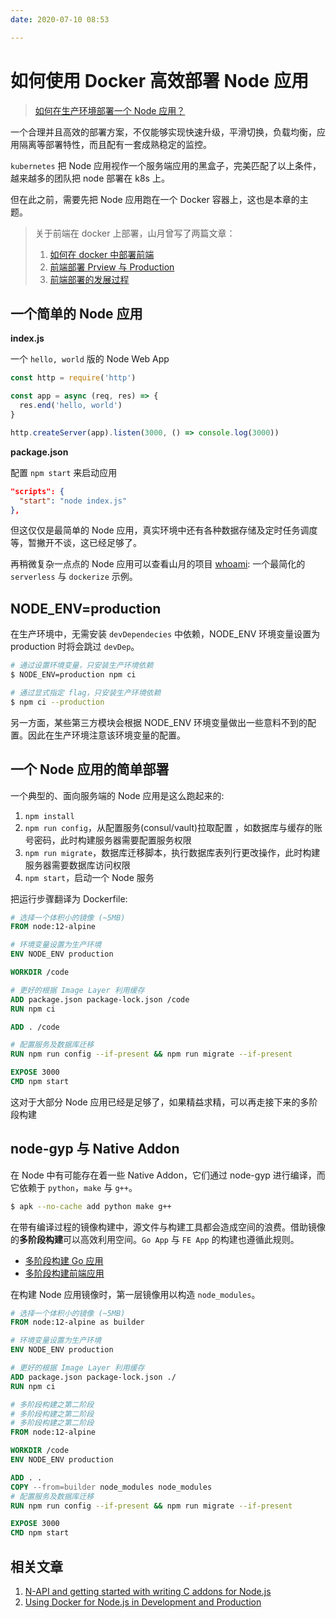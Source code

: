 ```yaml
---
date: 2020-07-10 08:53

---
```


# 如何使用 Docker 高效部署 Node 应用

> [如何在生产环境部署一个 Node 应用？](https://github.com/shfshanyue/Daily-Question/issues/420)

一个合理并且高效的部署方案，不仅能够实现快速升级，平滑切换，负载均衡，应用隔离等部署特性，而且配有一套成熟稳定的监控。

`kubernetes` 把 Node 应用视作一个服务端应用的黑盒子，完美匹配了以上条件，越来越多的团队把 node 部署在 k8s 上。

但在此之前，需要先把 Node 应用跑在一个 Docker 容器上，这也是本章的主题。

> 关于前端在 docker 上部署，山月曾写了两篇文章：
> 
> 1. [如何在 docker 中部署前端](https://shanyue.tech/frontend-engineering/docker.html)
> 1. [前端部署 Prview 与 Production](https://shanyue.tech/frontend-engineering/feature-deploy.html)
> 1. [前端部署的发展过程](https://shanyue.tech/frontend-engineering/deploy.html)

## 一个简单的 Node 应用

**index.js**

一个 `hello, world` 版的 Node Web App

``` js
const http = require('http')

const app = async (req, res) => {
  res.end('hello, world')
}

http.createServer(app).listen(3000, () => console.log(3000))
```

**package.json**

配置 `npm start` 来启动应用

``` json
"scripts": {
  "start": "node index.js"
},
```

但这仅仅是最简单的 Node 应用，真实环境中还有各种数据存储及定时任务调度等，暂撇开不谈，这已经足够了。

再稍微复杂一点点的 Node 应用可以查看山月的项目 [whoami](https://github.com/shfshanyue/whoami): 一个最简化的 `serverless` 与 `dockerize` 示例。 

## NODE_ENV=production

在生产环境中，无需安装 `devDependecies` 中依赖，NODE_ENV 环境变量设置为 production 时将会跳过 `devDep`。

``` bash
# 通过设置环境变量，只安装生产环境依赖
$ NODE_ENV=production npm ci

# 通过显式指定 flag，只安装生产环境依赖
$ npm ci --production
```

另一方面，某些第三方模块会根据 NODE_ENV 环境变量做出一些意料不到的配置。因此在生产环境注意该环境变量的配置。

## 一个 Node 应用的简单部署

一个典型的、面向服务端的 Node 应用是这么跑起来的:

1. `npm install`
1. `npm run config`，从配置服务(consul/vault)拉取配置 ，如数据库与缓存的账号密码，此时构建服务器需要配置服务权限
1. `npm run migrate`，数据库迁移脚本，执行数据库表列行更改操作，此时构建服务器需要数据库访问权限
1. `npm start`，启动一个 Node 服务

把运行步骤翻译为 Dockerfile:

``` dockerfile
# 选择一个体积小的镜像 (~5MB)
FROM node:12-alpine

# 环境变量设置为生产环境
ENV NODE_ENV production

WORKDIR /code

# 更好的根据 Image Layer 利用缓存
ADD package.json package-lock.json /code
RUN npm ci

ADD . /code

# 配置服务及数据库迁移
RUN npm run config --if-present && npm run migrate --if-present

EXPOSE 3000
CMD npm start
```

这对于大部分 Node 应用已经是足够了，如果精益求精，可以再走接下来的多阶段构建

## node-gyp 与 Native Addon

在 Node 中有可能存在着一些 Native Addon，它们通过 node-gyp 进行编译，而它依赖于 `python`，`make` 与 `g++`。

``` bash
$ apk --no-cache add python make g++
```

在带有编译过程的镜像构建中，源文件与构建工具都会造成空间的浪费。借助镜像的**多阶段构建**可以高效利用空间。`Go App` 与 `FE App` 的构建也遵循此规则。

+ [多阶段构建 Go 应用](https://docs.docker.com/develop/develop-images/multistage-build/#use-multi-stage-builds)
+ [多阶段构建前端应用](https://shanyue.tech/frontend-engineering/docker.html#%E5%A4%9A%E9%98%B6%E6%AE%B5%E6%9E%84%E5%BB%BA)

在构建 Node 应用镜像时，第一层镜像用以构造 `node_modules`。

``` dockerfile
# 选择一个体积小的镜像 (~5MB)
FROM node:12-alpine as builder

# 环境变量设置为生产环境
ENV NODE_ENV production

# 更好的根据 Image Layer 利用缓存
ADD package.json package-lock.json ./
RUN npm ci

# 多阶段构建之第二阶段
# 多阶段构建之第二阶段
# 多阶段构建之第二阶段
FROM node:12-alpine

WORKDIR /code
ENV NODE_ENV production

ADD . .
COPY --from=builder node_modules node_modules
# 配置服务及数据库迁移
RUN npm run config --if-present && npm run migrate --if-present

EXPOSE 3000
CMD npm start
```

## 相关文章

1. [N-API and getting started with writing C addons for Node.js](https://hackernoon.com/n-api-and-getting-started-with-writing-c-addons-for-node-js-cf061b3eae75)
1. [Using Docker for Node.js in Development and Production](https://dev.to/alex_barashkov/using-docker-for-nodejs-in-development-and-production-3cgp)